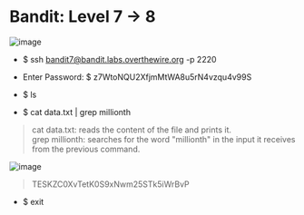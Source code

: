 # Bandit: Level 7 -> 8

![image](https://github.com/zkbyqd/Write-ups/assets/90260119/ed5b38fc-b59d-4fe1-9361-4ab4d6f13bde)

- $ ssh bandit7@bandit.labs.overthewire.org -p 2220
  
- Enter Password: $ z7WtoNQU2XfjmMtWA8u5rN4vzqu4v99S

- $ ls

- $ cat data.txt | grep millionth

> cat data.txt: reads the content of the file and prints it. \
> grep millionth: searches for the word "millionth" in the input it receives from the previous command.

![image](https://github.com/zkbyqd/Write-ups/assets/90260119/b6855548-699b-463d-90fd-ebdca7f5864a)

> TESKZC0XvTetK0S9xNwm25STk5iWrBvP

- $ exit
